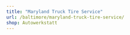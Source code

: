 ```yaml
---
title: "Maryland Truck Tire Service"
url: /baltimore/maryland-truck-tire-service/
shop: Autowerkstatt
---
```


